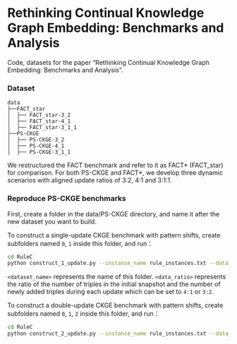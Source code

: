 # Rethinking Continual Knowledge Graph Embedding: Benchmarks and Analysis
Code, datasets for the paper “Rethinking Continual Knowledge Graph Embedding: Benchmarks and Analysis”.
### Dataset
```
data
├──FACT_star
│  ├── FACT_star-3_2
│  ├── FACT_star-4_1
│  ├── FACT_star-3_1_1
├──PS-CKGE
│  ├── PS-CKGE-3_2
│  ├── PS-CKGE-4_1
│  ├── PS-CKGE-3_1_1
```
We restructured the FACT benchmark and refer to it as FACT* (FACT_star) for comparison.  For both PS-CKGE and FACT*, we develop three dynamic scenarios with aligned update ratios of 3:2, 4:1 and 3:1:1.
### Reproduce PS-CKGE benchmarks
First, create a folder in the data/PS-CKGE directory, and name it after the new dataset you want to build.

To construct a single-update CKGE benchmark with pattern shifts, create subfolders named `0`, `1` inside this folder, and run：
```sh
cd RuleC
python construct_1_update.py --instance_name rule_instances.txt --data_name <dataset_name> --ratio <data_ratio>

```
`<dataset_name>` represents the name of this folder. `<data_ratio>` represents the ratio of the number of triples in the initial snapshot and the number of newly added triples during each update which can be set to `4:1` or `3:2`.

To construct a double-update CKGE benchmark with pattern shifts, create subfolders named `0`, `1`, `2` inside this folder, and run：
```sh
cd RuleC
python construct_2_update.py --instance_name rule_instances.txt --data_name <dataset_name>

```
